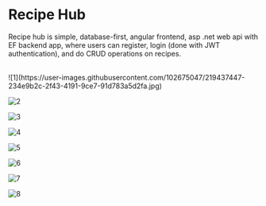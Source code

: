 # Recipe Hub

Recipe hub is simple, database-first, angular frontend, asp .net web api with EF backend app,
where users can register, login (done with JWT authentication), and do CRUD operations on recipes.

</br>
![1](https://user-images.githubusercontent.com/102675047/219437447-234e9b2c-2f43-4191-9ce7-91d783a5d2fa.jpg)

![2](https://user-images.githubusercontent.com/102675047/219437454-39506fa1-4632-487e-9772-3534772bf30c.jpg)

![3](https://user-images.githubusercontent.com/102675047/219437460-ad4e1e4b-1831-4ead-ac63-6af8dd39c91a.jpg)

![4](https://user-images.githubusercontent.com/102675047/219437466-7b9b5b5b-df34-4f0a-a595-79d2d077e19a.jpg)

![5](https://user-images.githubusercontent.com/102675047/219437471-56a7e177-f2d0-4a4d-97ba-db9973179333.jpg)

![6](https://user-images.githubusercontent.com/102675047/219437473-f6847dd6-c8f6-49ad-9bab-1dca29c7da4d.jpg)

![7](https://user-images.githubusercontent.com/102675047/219437475-2512a4ac-f563-442f-a1bd-3820ca3a1795.jpg)

![8](https://user-images.githubusercontent.com/102675047/219437481-baef81fa-b9ac-4e6d-99b8-8d40409a20bc.jpg)
